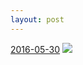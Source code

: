 ```yaml
---
layout: post
---
```


<p>
  <time><a href="/496">2016-05-30</a></time>
  <a href="/496"><img src="{{ site.assets_url }}/496-640.jpg" srcset="{{ site.assets_url }}/496-1280.jpg 1280w, {{ site.assets_url }}/496-960.jpg 960w, {{ site.assets_url }}/496-640.jpg 640w, {{ site.assets_url }}/496-320.jpg 320w" sizes="(min-width: 700px) 50vw, calc(100vw - 2rem)" /></a>
</p>
